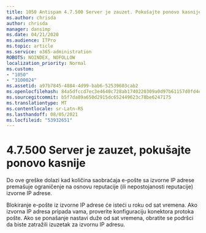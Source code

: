 ```yaml
---
title: 1050 Antispam 4.7.500 Server je zauzet. Pokušajte ponovo kasnije na [XXX.XXX.XXX.XXX]
ms.author: chrisda
author: chrisda
manager: dansimp
ms.date: 04/21/2020
ms.audience: ITPro
ms.topic: article
ms.service: o365-administration
ROBOTS: NOINDEX, NOFOLLOW
localization_priority: Normal
ms.custom:
- "1050"
- "3100024"
ms.assetid: a97b7845-4884-4d99-bab6-52539603cab2
ms.openlocfilehash: 84a5dfccd7ec3e4640c728ab1740220309a0d97b61157d0fd4e463ed95aef0d2
ms.sourcegitcommit: b5f7da89a650d2915dc652449623c78be6247175
ms.translationtype: MT
ms.contentlocale: sr-Latn-RS
ms.lasthandoff: 08/05/2021
ms.locfileid: "53932651"
---
```

# <a name="47500-server-busy-please-try-again-later"></a>4.7.500 Server je zauzet, pokušajte ponovo kasnije

Do ove greške dolazi kad količina saobraćaja e-pošte sa izvorne IP adrese premašuje ograničenje na osnovu reputacije (ili nepostojanosti reputacije) izvorne IP adrese.

Blokiranje e-pošte iz izvorne IP adrese će isteći u roku od sat vremena. Ako izvorna IP adresa pripada vama, proverite konfiguraciju konektora protoka pošte. Ako se ponašanje nastavi duže od sat vremena, obratite se podršci da biste zatražili izuzetak za izvornu IP adresu.
